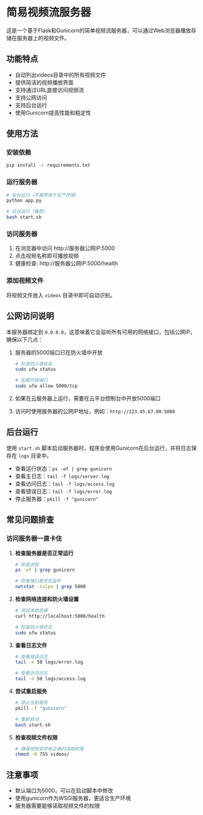 # 简易视频流服务器

这是一个基于Flask和Gunicorn的简单视频流服务器，可以通过Web浏览器播放存储在服务器上的视频文件。

## 功能特点

- 自动列出videos目录中的所有视频文件
- 提供简洁的视频播放界面
- 支持通过URL直接访问视频流
- 支持公网访问
- 支持后台运行
- 使用Gunicorn提高性能和稳定性

## 使用方法

### 安装依赖

```bash
pip install -r requirements.txt
```

### 运行服务器

```bash
# 前台运行（不推荐用于生产环境）
python app.py

# 后台运行（推荐）
bash start.sh
```

### 访问服务器

1. 在浏览器中访问 http://服务器公网IP:5000
2. 点击视频名称即可播放视频
3. 健康检查: http://服务器公网IP:5000/health

### 添加视频文件

将视频文件放入 `videos` 目录中即可自动识别。

## 公网访问说明

本服务器绑定到 `0.0.0.0`，这意味着它会监听所有可用的网络接口，包括公网IP。确保以下几点：

1. 服务器的5000端口已在防火墙中开放
   ```bash
   # 检查防火墙状态
   sudo ufw status
   
   # 如需开放端口
   sudo ufw allow 5000/tcp
   ```
   
2. 如果在云服务器上运行，需要在云平台控制台中开放5000端口
3. 访问时使用服务器的公网IP地址，例如：`http://123.45.67.89:5000`

## 后台运行

使用 `start.sh` 脚本启动服务器时，程序会使用Gunicorn在后台运行，并将日志保存在 `logs` 目录中。

- 查看运行状态：`ps -ef | grep gunicorn`
- 查看主日志：`tail -f logs/server.log`
- 查看访问日志：`tail -f logs/access.log`
- 查看错误日志：`tail -f logs/error.log`
- 停止服务器：`pkill -f "gunicorn"`

## 常见问题排查

### 访问服务器一直卡住

1. **检查服务器是否正常运行**

   ```bash
   # 检查进程
   ps -ef | grep gunicorn
   
   # 检查端口是否在监听
   netstat -tulpn | grep 5000
   ```

2. **检查网络连接和防火墙设置**

   ```bash
   # 测试本地连接
   curl http://localhost:5000/health
   
   # 检查防火墙状态
   sudo ufw status
   ```

3. **查看日志文件**

   ```bash
   # 查看错误日志
   tail -n 50 logs/error.log
   
   # 查看访问日志
   tail -n 50 logs/access.log
   ```

4. **尝试重启服务**

   ```bash
   # 停止当前服务
   pkill -f "gunicorn"
   
   # 重新启动
   bash start.sh
   ```

5. **检查视频文件权限**

   ```bash
   # 确保视频文件有正确的读取权限
   chmod -R 755 videos/
   ```

## 注意事项

- 默认端口为5000，可以在启动脚本中修改
- 使用gunicorn作为WSGI服务器，更适合生产环境
- 服务器需要能够读取视频文件的权限 